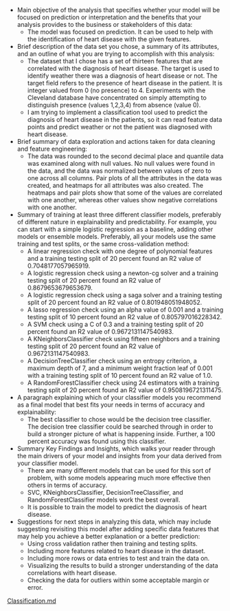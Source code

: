 - Main objective of the analysis that specifies whether your model will be focused on prediction or interpretation and the benefits that your analysis provides to the business or stakeholders of this data: 
  - The model was focused on prediction. It can be used to help with the identification of heart disease with the given features. 
- Brief description of the data set you chose, a summary of its attributes, and an outline of what you are trying to accomplish with this analysis: 
  - The dataset that I chose has a set of thirteen features that are correlated with the diagnosis of heart disease. The target is used to identify weather there was a diagnosis of heart disease or not. The target field refers to the presence of heart disease in the patient.  It is integer valued from 0 (no presence) to 4. Experiments with the Cleveland database have concentrated on simply attempting to distinguish presence (values 1,2,3,4) from absence (value 0). 
  - I am trying to implement a classification tool used to predict the diagnosis of heart disease in the patients, so it can read feature data points and predict weather or not the patient was diagnosed with heart disease. 
- Brief summary of data exploration and actions taken for data cleaning and feature engineering: 
  - The data was rounded to the second decimal place and quantile data was examined along with null values. No null values were found in the data, and the data was normalized between values of zero to one across all columns. Pair plots of all the attributes in the data was created, and heatmaps for all attributes was also created. The heatmaps and pair plots show that some of the values are correlated with one another, whereas other values show negative correlations with one another. 
- Summary of training at least three different classifier models, preferably of different nature in explainability and predictability. For example, you can start with a simple logistic regression as a baseline, adding other models or ensemble models. Preferably, all your models use the same training and test splits, or the same cross-validation method: 
  - A linear regression check with one degree of polynomial features and a training testing split of 20 percent found an R2 value of 0.7048177057965919. 
  - A logistic regression check using a newton-cg solver and a training testing split of 20 percent found an R2 value of 0.8679653679653679. 
  - A logistic regression check using a saga solver and a training testing split of 20 percent found an R2 value of 0.801948051948052. 
  - A lasso regression check using an alpha value of 0.001 and a training testing split of 10 percent found an R2 value of 0.805797016228342. 
  - A SVM check using a C of 0.3 and a training testing split of 20 percent found an R2 value of 0.9672131147540983. 
  - A KNeighborsClassifier check using fifteen neighbors and a training testing split of 20 percent found an R2 value of 0.9672131147540983. 
  - A DecisionTreeClassifier check using an entropy criterion, a maximum depth of 7, and a minimum weight fraction leaf of 0.001 with a training testing split of 10 percent found an R2 value of 1.0. 
  - A RandomForestClassifier check using 24 estimators with a training testing split of 20 percent found an R2 value of 0.9508196721311475. 
- A paragraph explaining which of your classifier models you recommend as a final model that best fits your needs in terms of accuracy and explainability: 
  - The best classifier to chose would be the decision tree classifier. The decision tree classifier could be searched through in order to build a stronger picture of what is happening inside. Further, a 100 percent accuracy was found using this classifier. 
- Summary Key Findings and Insights, which walks your reader through the main drivers of your model and insights from your data derived from your classifier model. 
  - There are many different models that can be used for this sort of problem, with some models appearing much more effective then others in terms of accuracy. 
  - SVC, KNeighborsClassifier, DecisionTreeClassifier, and RandomForestClassifier models work the best overall. 
  - It is possible to train the model to predict the diagnosis of heart disease. 
- Suggestions for next steps in analyzing this data, which may include suggesting revisiting this model after adding specific data features that may help you achieve a better explanation or a better prediction: 
  - Using cross validation rather then training and testing splits. 
  - Including more features related to heart disease in the dataset. 
  - Including more rows or data entries to test and train the data on. 
  - Visualizing the results to build a stronger understanding of the data correlations with heart disease. 
  - Checking the data for outliers within some acceptable margin or error. 

[Classification.md](https://github.com/user-attachments/files/16841594/Classification.md)
